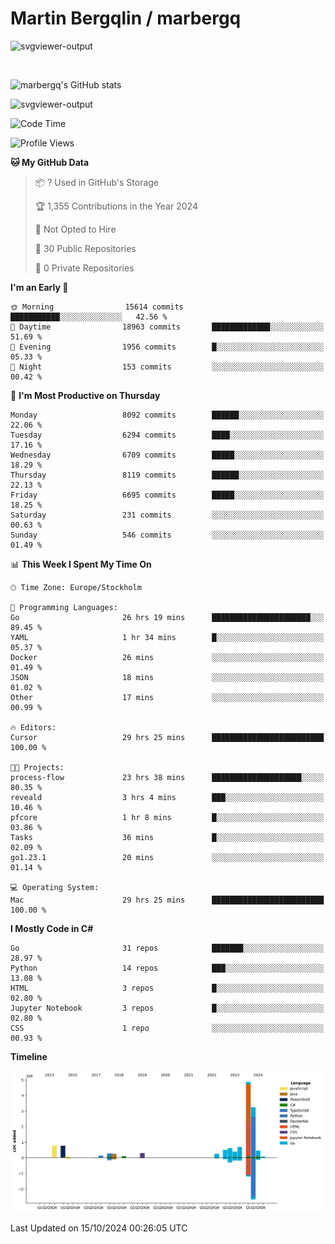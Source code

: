 # Martin Bergqlin / marbergq

![svgviewer-output](https://user-images.githubusercontent.com/2405410/206014777-22d41ecb-c24f-421d-b7d9-bba2cb5bb0de.svg)

<br>

<!--- [![Martin's Week](https://github-readme-stats.vercel.app/api/wakatime?username=marbergq&theme=dark)](https://github.com/anuraghazra/github-readme-stats) -->

![marbergq's GitHub stats](https://github-readme-stats.vercel.app/api?username=marbergq&count_private=true&show_icons=true)

![svgviewer-output](https://wakatime.com/badge/user/3f0a2069-6683-4e19-9a4a-7d21ea815067.svg)

<!--START_SECTION:waka-->
![Code Time](http://img.shields.io/badge/Code%20Time-4%2C469%20hrs%2031%20mins-blue)

![Profile Views](http://img.shields.io/badge/Profile%20Views-0-blue)

**🐱 My GitHub Data** 

> 📦 ? Used in GitHub's Storage 
 > 
> 🏆 1,355 Contributions in the Year 2024
 > 
> 🚫 Not Opted to Hire
 > 
> 📜 30 Public Repositories 
 > 
> 🔑 0 Private Repositories 
 > 
**I'm an Early 🐤** 

```text
🌞 Morning                15614 commits       ███████████░░░░░░░░░░░░░░   42.56 % 
🌆 Daytime                18963 commits       █████████████░░░░░░░░░░░░   51.69 % 
🌃 Evening                1956 commits        █░░░░░░░░░░░░░░░░░░░░░░░░   05.33 % 
🌙 Night                  153 commits         ░░░░░░░░░░░░░░░░░░░░░░░░░   00.42 % 
```
📅 **I'm Most Productive on Thursday** 

```text
Monday                   8092 commits        ██████░░░░░░░░░░░░░░░░░░░   22.06 % 
Tuesday                  6294 commits        ████░░░░░░░░░░░░░░░░░░░░░   17.16 % 
Wednesday                6709 commits        █████░░░░░░░░░░░░░░░░░░░░   18.29 % 
Thursday                 8119 commits        ██████░░░░░░░░░░░░░░░░░░░   22.13 % 
Friday                   6695 commits        █████░░░░░░░░░░░░░░░░░░░░   18.25 % 
Saturday                 231 commits         ░░░░░░░░░░░░░░░░░░░░░░░░░   00.63 % 
Sunday                   546 commits         ░░░░░░░░░░░░░░░░░░░░░░░░░   01.49 % 
```


📊 **This Week I Spent My Time On** 

```text
🕑︎ Time Zone: Europe/Stockholm

💬 Programming Languages: 
Go                       26 hrs 19 mins      ██████████████████████░░░   89.45 % 
YAML                     1 hr 34 mins        █░░░░░░░░░░░░░░░░░░░░░░░░   05.37 % 
Docker                   26 mins             ░░░░░░░░░░░░░░░░░░░░░░░░░   01.49 % 
JSON                     18 mins             ░░░░░░░░░░░░░░░░░░░░░░░░░   01.02 % 
Other                    17 mins             ░░░░░░░░░░░░░░░░░░░░░░░░░   00.99 % 

🔥 Editors: 
Cursor                   29 hrs 25 mins      █████████████████████████   100.00 % 

🐱‍💻 Projects: 
process-flow             23 hrs 38 mins      ████████████████████░░░░░   80.35 % 
reveald                  3 hrs 4 mins        ███░░░░░░░░░░░░░░░░░░░░░░   10.46 % 
pfcore                   1 hr 8 mins         █░░░░░░░░░░░░░░░░░░░░░░░░   03.86 % 
Tasks                    36 mins             █░░░░░░░░░░░░░░░░░░░░░░░░   02.09 % 
go1.23.1                 20 mins             ░░░░░░░░░░░░░░░░░░░░░░░░░   01.14 % 

💻 Operating System: 
Mac                      29 hrs 25 mins      █████████████████████████   100.00 % 
```

**I Mostly Code in C#** 

```text
Go                       31 repos            ███████░░░░░░░░░░░░░░░░░░   28.97 % 
Python                   14 repos            ███░░░░░░░░░░░░░░░░░░░░░░   13.08 % 
HTML                     3 repos             █░░░░░░░░░░░░░░░░░░░░░░░░   02.80 % 
Jupyter Notebook         3 repos             █░░░░░░░░░░░░░░░░░░░░░░░░   02.80 % 
CSS                      1 repo              ░░░░░░░░░░░░░░░░░░░░░░░░░   00.93 % 
```



**Timeline**

![Lines of Code chart](https://raw.githubusercontent.com/marbergq/marbergq/main/assets/bar_graph.png)


 Last Updated on 15/10/2024 00:26:05 UTC
<!--END_SECTION:waka-->
